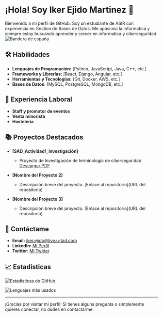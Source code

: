 # ¡Hola! Soy Iker Ejido Martinez 👋

Bienvenido a mi perfil de GitHub. Soy un estudiante de ASIR con experiencia en Gestion de Bases de Datos. Me apasiona la informatica y siempre estoy buscando aprender y crecer en informatica y ciberseguridad.
![Bandera de españa]([https://www.google.com/url?sa=i&url=https%3A%2F%2Fes.wikipedia.org%2Fwiki%2FBandera_de_Espa%25C3%25B1a&psig=AOvVaw3mWYYNUdQ__-eO8EfCemth&ust=1726576323523000&source=images&cd=vfe&opi=89978449&ved=0CBEQjRxqFwoTCNjj2JW8x4gDFQAAAAAdAAAAABAJ](https://upload.wikimedia.org/wikipedia/commons/thumb/8/89/Bandera_de_Espa%C3%B1a.svg/300px-Bandera_de_Espa%C3%B1a.svg.png))
## 🛠 Habilidades

- **Lenguajes de Programación:** [Python, JavaScript, Java, C++, etc.]
- **Frameworks y Librerías:** [React, Django, Angular, etc.]
- **Herramientas y Tecnologías:** [Git, Docker, AWS, etc.]
- **Bases de Datos:** [MySQL, PostgreSQL, MongoDB, etc.]

## 💼 Experiencia Laboral

- **Staff y promotor de eventos**
- **Venta minorista**
- **Hosteleria**

## 📚 Proyectos Destacados

- **[SAD_Actividad1_Investigación]**
  - Proyecto de Investigación de terminologia de ciberseguridad [Descargar PDF](SAD_Actividad1_Investigación_IkerEjido.pdf)
  
- **[Nombre del Proyecto 2]**
  - Descripción breve del proyecto. [Enlace al repositorio](URL del repositorio)

- **[Nombre del Proyecto 3]**
  - Descripción breve del proyecto. [Enlace al repositorio](URL del repositorio)

## 💬 Contáctame

- **Email:** iker.ejido@live.u-tad.com
- **LinkedIn:** [Mi Perfil](https://es.linkedin.com/)
- **Twitter:** [Mi Twitter](https://x.com/?lang=es)

## 📈 Estadísticas

![Estadísticas de GitHub](https://github-readme-stats.vercel.app/api?username=Skkeri&show_icons=true&count_private=true&hide_title=true&hide=prs&theme=dark)

![Lenguajes más usados](https://github-readme-stats.vercel.app/api/top-langs/?username=Skkeri&layout=compact&theme=dark)




---

¡Gracias por visitar mi perfil! Si tienes alguna pregunta o simplemente quieres conectar, no dudes en contactarme.
